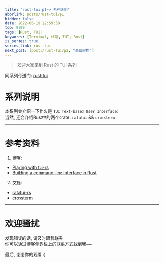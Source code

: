 ```yaml
---
title: "rust-tui-p1~> 系列说明"
abbrlink: posts/rust-tui/p1
hidden: false
date: 2022-06-19 12:59:50
top: 9799
tags: [Rust, TUI]
keywords: [Terminal, 终端, TUI, Rust]
is_series: true
series_link: rust-tui
next_post: [posts/rust-tui/p2, "基础架构"]
---
```

> 欢迎大家来到 Rust 的 TUI 系列
<!-- more -->

同系列传送门: [rust-tui](/categories/rust-tui)

# 系列说明
本系列会介绍一下什么是 `TUI(Text-based User Interface)`  
当然, 还会介绍Rust中的两个crate: `ratatui` && `crossterm`  

- - -
# 参考资料
1. 博客:
- [Playing with tui-rs](https://monkeypatch.io/blog/2021/2021-05-31-rust-tui/)
- [Building a command-line interface in Rust](https://blog.logrocket.com/rust-and-tui-building-a-command-line-interface-in-rust/)
2. 文档:
- [ratatui-rs](https://docs.rs/ratatui/latest/)
- [crossterm](https://docs.rs/crossterm/latest/crossterm/)

- - -
# 欢迎骚扰
发现错误的话, 请及时跟我联系  
你可以通过博客侧边栏上的联系方式找到我~~  

最后, 谢谢你的观看 :)